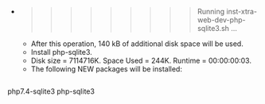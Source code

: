* >>>>>>>>> Running inst-xtra-web-dev-php-sqlite3.sh ...
  * After this operation, 140 kB of additional disk space will be used.
  * Install php-sqlite3.
  * Disk size = 7114716K. Space Used = 244K. Runtime = 00:00:00:03.
  * The following NEW packages will be installed:
  ```bash
php7.4-sqlite3 php-sqlite3
  ```
